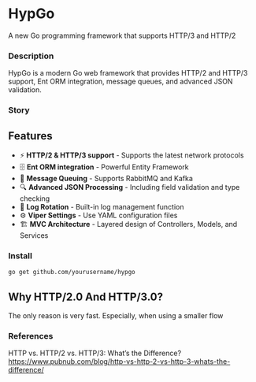 # HypGo
A new Go programming framework that supports HTTP/3 and HTTP/2

### Description

HypGo is a modern Go web framework that provides HTTP/2 and HTTP/3 support, Ent ORM integration, message queues, and advanced JSON validation.

### Story 

## Features
- ⚡ **HTTP/2 & HTTP/3 support** - Supports the latest network protocols
- 🗄️ **Ent ORM integration** - Powerful Entity Framework
- 📨 **Message Queuing** - Supports RabbitMQ and Kafka
- 🔍 **Advanced JSON Processing** - Including field validation and type checking
- 📝 **Log Rotation** - Built-in log management function
- ⚙️ **Viper Settings** - Use YAML configuration files
- 🏗️ **MVC Architecture** - Layered design of Controllers, Models, and Services

### Install

```bash
go get github.com/yourusername/hypgo
```

## Why HTTP/2.0 And HTTP/3.0?
The only reason is very fast. Especially, when using a smaller flow

### References
HTTP vs. HTTP/2 vs. HTTP/3: What’s the Difference?
https://www.pubnub.com/blog/http-vs-http-2-vs-http-3-whats-the-difference/
